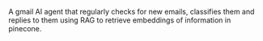 A gmail AI agent  that regularly checks for new emails, classifies them and replies to them using RAG to retrieve embeddings of information in pinecone. 
